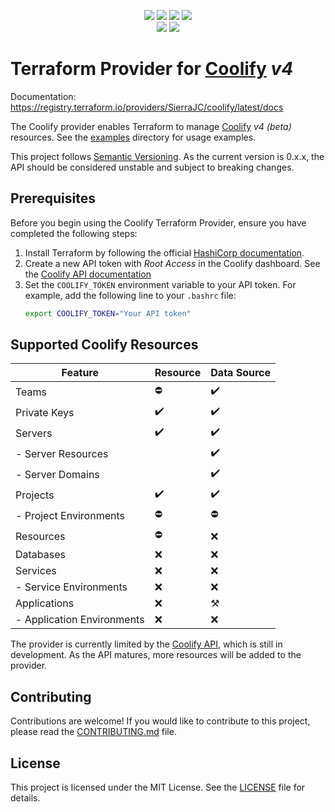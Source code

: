 <p align="center">
  <a href="https://github.com/SierraJC/terraform-provider-coolify/blob/main/LICENSE" alt="License">
    <img src="https://img.shields.io/github/license/SierraJC/terraform-provider-coolify" /></a>
  <a href="http://golang.org" alt="Made With Go">
    <img src="https://img.shields.io/github/go-mod/go-version/SierraJC/terraform-provider-coolify" /></a>
  <a href="https://GitHub.com/SierraJC/terraform-provider-coolify/releases/" alt="Release">
    <img src="https://img.shields.io/github/v/release/SierraJC/terraform-provider-coolify?include_prereleases" /></a>
  <a href="https://coolify.io/" alt="Coolify">
    <img src="https://img.shields.io/badge/Coolify-v4.0.0--beta.364-orange" /></a>
  <br/>
  <a href="https://github.com/SierraJC/terraform-provider-coolify/actions/workflows/test.yml" alt="Tests">
    <img src="https://github.com/SierraJC/terraform-provider-coolify/actions/workflows/test.yml/badge.svg?branch=main" /></a>
  <a href="https://codecov.io/gh/SierraJC/terraform-provider-coolify" alt="Coverage">
    <img src="https://codecov.io/gh/SierraJC/terraform-provider-coolify/graph/badge.svg?token=63aeH0TuP2" /></a>
</p>

# Terraform Provider for [Coolify](https://coolify.io/) _v4_

Documentation: https://registry.terraform.io/providers/SierraJC/coolify/latest/docs

The Coolify provider enables Terraform to manage [Coolify](https://coolify.io/) _v4 (beta)_ resources.
See the [examples](examples/) directory for usage examples.

This project follows [Semantic Versioning](https://semver.org/). As the current version is 0.x.x, the API should be considered unstable and subject to breaking changes.

## Prerequisites

Before you begin using the Coolify Terraform Provider, ensure you have completed the following steps:

1. Install Terraform by following the official [HashiCorp documentation](https://developer.hashicorp.com/terraform/install).
1. Create a new API token with _Root Access_ in the Coolify dashboard. See the [Coolify API documentation](https://coolify.io/docs/api-reference/authorization#generate)
1. Set the `COOLIFY_TOKEN` environment variable to your API token. For example, add the following line to your `.bashrc` file:
   ```bash
   export COOLIFY_TOKEN="Your API token"
   ```

## Supported Coolify Resources

| Feature                    | Resource | Data Source |
| -------------------------- | -------- | ----------- |
| Teams                      | ⛔       | ️✔️         |
| Private Keys               | ✔️       | ✔️          |
| Servers                    | ✔️       | ️✔️         |
| - Server Resources         |          | ️✔️         |
| - Server Domains           |          | ️✔️         |
| Projects                   | ✔️       | ✔️          |
| - Project Environments     | ⛔       | ⛔          |
| Resources                  | ⛔       | ❌          |
| Databases                  | ❌       | ❌          |
| Services                   | ❌       | ❌          |
| - Service Environments     | ❌       | ❌          |
| Applications               | ❌       | ⚒️          |
| - Application Environments | ❌       | ❌          |

The provider is currently limited by the [Coolify API](https://github.com/coollabsio/coolify/blob/main/openapi.yaml), which is still in development. As the API matures, more resources will be added to the provider.

## Contributing

Contributions are welcome! If you would like to contribute to this project, please read the [CONTRIBUTING.md](CONTRIBUTING.md) file.

## License

This project is licensed under the MIT License. See the [LICENSE](LICENSE) file for details.
